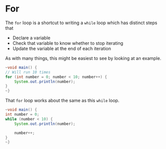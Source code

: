# For

The `for` loop is a shortcut to writing a `while` loop which
has distinct steps that

- Declare a variable
- Check that variable to know whether to stop iterating
- Update the variable at the end of each iteration

As with many things, this might be easiest to see by looking at an example.

```java
~void main() {
// Will run 10 times
for (int number = 0; number < 10; number++) {
    System.out.println(number);
}
~}
```

That `for` loop works about the same as this `while` loop.

```java
~void main() {
int number = 0;
while (number < 10) {
    System.out.println(number);

    number++;
}
~}
```
